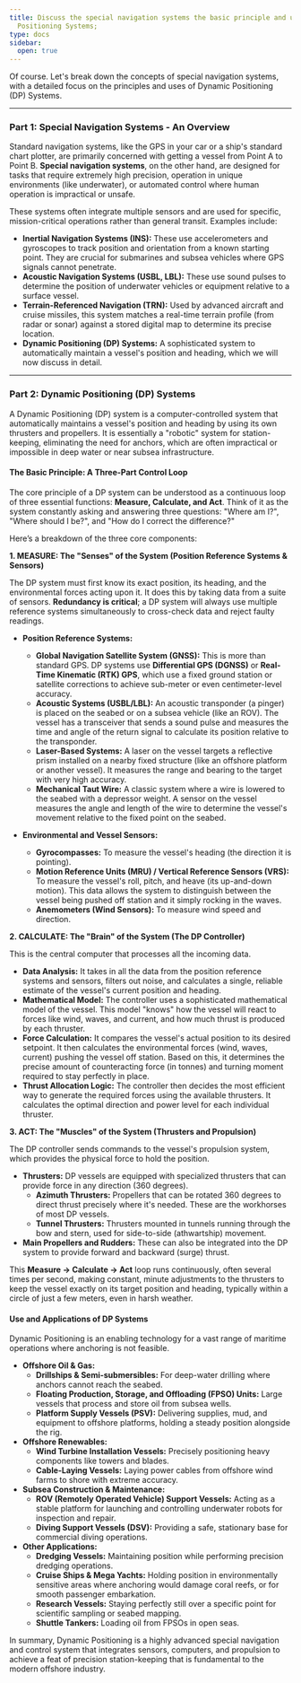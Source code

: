 ```yaml
---
title: Discuss the special navigation systems the basic principle and use of Dynamic
  Positioning Systems;
type: docs
sidebar:
  open: true
---
```


Of course. Let's break down the concepts of special navigation systems, with a detailed focus on the principles and uses of Dynamic Positioning (DP) Systems.

---

### Part 1: Special Navigation Systems - An Overview

Standard navigation systems, like the GPS in your car or a ship's standard chart plotter, are primarily concerned with getting a vessel from Point A to Point B. **Special navigation systems**, on the other hand, are designed for tasks that require extremely high precision, operation in unique environments (like underwater), or automated control where human operation is impractical or unsafe.

These systems often integrate multiple sensors and are used for specific, mission-critical operations rather than general transit. Examples include:

*   **Inertial Navigation Systems (INS):** These use accelerometers and gyroscopes to track position and orientation from a known starting point. They are crucial for submarines and subsea vehicles where GPS signals cannot penetrate.
*   **Acoustic Navigation Systems (USBL, LBL):** These use sound pulses to determine the position of underwater vehicles or equipment relative to a surface vessel.
*   **Terrain-Referenced Navigation (TRN):** Used by advanced aircraft and cruise missiles, this system matches a real-time terrain profile (from radar or sonar) against a stored digital map to determine its precise location.
*   **Dynamic Positioning (DP) Systems:** A sophisticated system to automatically maintain a vessel's position and heading, which we will now discuss in detail.

---

### Part 2: Dynamic Positioning (DP) Systems

A Dynamic Positioning (DP) system is a computer-controlled system that automatically maintains a vessel's position and heading by using its own thrusters and propellers. It is essentially a "robotic" system for station-keeping, eliminating the need for anchors, which are often impractical or impossible in deep water or near subsea infrastructure.

#### The Basic Principle: A Three-Part Control Loop

The core principle of a DP system can be understood as a continuous loop of three essential functions: **Measure, Calculate, and Act**. Think of it as the system constantly asking and answering three questions: "Where am I?", "Where should I be?", and "How do I correct the difference?"

Here’s a breakdown of the three core components:

**1. MEASURE: The "Senses" of the System (Position Reference Systems & Sensors)**

The DP system must first know its exact position, its heading, and the environmental forces acting upon it. It does this by taking data from a suite of sensors. **Redundancy is critical**; a DP system will always use multiple reference systems simultaneously to cross-check data and reject faulty readings.

*   **Position Reference Systems:**
    *   **Global Navigation Satellite System (GNSS):** This is more than standard GPS. DP systems use **Differential GPS (DGNSS)** or **Real-Time Kinematic (RTK) GPS**, which use a fixed ground station or satellite corrections to achieve sub-meter or even centimeter-level accuracy.
    *   **Acoustic Systems (USBL/LBL):** An acoustic transponder (a pinger) is placed on the seabed or on a subsea vehicle (like an ROV). The vessel has a transceiver that sends a sound pulse and measures the time and angle of the return signal to calculate its position relative to the transponder.
    *   **Laser-Based Systems:** A laser on the vessel targets a reflective prism installed on a nearby fixed structure (like an offshore platform or another vessel). It measures the range and bearing to the target with very high accuracy.
    *   **Mechanical Taut Wire:** A classic system where a wire is lowered to the seabed with a depressor weight. A sensor on the vessel measures the angle and length of the wire to determine the vessel's movement relative to the fixed point on the seabed.

*   **Environmental and Vessel Sensors:**
    *   **Gyrocompasses:** To measure the vessel's heading (the direction it is pointing).
    *   **Motion Reference Units (MRU) / Vertical Reference Sensors (VRS):** To measure the vessel's roll, pitch, and heave (its up-and-down motion). This data allows the system to distinguish between the vessel being pushed off station and it simply rocking in the waves.
    *   **Anemometers (Wind Sensors):** To measure wind speed and direction.

**2. CALCULATE: The "Brain" of the System (The DP Controller)**

This is the central computer that processes all the incoming data.

*   **Data Analysis:** It takes in all the data from the position reference systems and sensors, filters out noise, and calculates a single, reliable estimate of the vessel's current position and heading.
*   **Mathematical Model:** The controller uses a sophisticated mathematical model of the vessel. This model "knows" how the vessel will react to forces like wind, waves, and current, and how much thrust is produced by each thruster.
*   **Force Calculation:** It compares the vessel's actual position to its desired setpoint. It then calculates the environmental forces (wind, waves, current) pushing the vessel off station. Based on this, it determines the precise amount of counteracting force (in tonnes) and turning moment required to stay perfectly in place.
*   **Thrust Allocation Logic:** The controller then decides the most efficient way to generate the required forces using the available thrusters. It calculates the optimal direction and power level for each individual thruster.

**3. ACT: The "Muscles" of the System (Thrusters and Propulsion)**

The DP controller sends commands to the vessel's propulsion system, which provides the physical force to hold the position.

*   **Thrusters:** DP vessels are equipped with specialized thrusters that can provide force in any direction (360 degrees).
    *   **Azimuth Thrusters:** Propellers that can be rotated 360 degrees to direct thrust precisely where it's needed. These are the workhorses of most DP vessels.
    *   **Tunnel Thrusters:** Thrusters mounted in tunnels running through the bow and stern, used for side-to-side (athwartship) movement.
*   **Main Propellers and Rudders:** These can also be integrated into the DP system to provide forward and backward (surge) thrust.

This **Measure -> Calculate -> Act** loop runs continuously, often several times per second, making constant, minute adjustments to the thrusters to keep the vessel exactly on its target position and heading, typically within a circle of just a few meters, even in harsh weather.

#### Use and Applications of DP Systems

Dynamic Positioning is an enabling technology for a vast range of maritime operations where anchoring is not feasible.

*   **Offshore Oil & Gas:**
    *   **Drillships & Semi-submersibles:** For deep-water drilling where anchors cannot reach the seabed.
    *   **Floating Production, Storage, and Offloading (FPSO) Units:** Large vessels that process and store oil from subsea wells.
    *   **Platform Supply Vessels (PSV):** Delivering supplies, mud, and equipment to offshore platforms, holding a steady position alongside the rig.
*   **Offshore Renewables:**
    *   **Wind Turbine Installation Vessels:** Precisely positioning heavy components like towers and blades.
    *   **Cable-Laying Vessels:** Laying power cables from offshore wind farms to shore with extreme accuracy.
*   **Subsea Construction & Maintenance:**
    *   **ROV (Remotely Operated Vehicle) Support Vessels:** Acting as a stable platform for launching and controlling underwater robots for inspection and repair.
    *   **Diving Support Vessels (DSV):** Providing a safe, stationary base for commercial diving operations.
*   **Other Applications:**
    *   **Dredging Vessels:** Maintaining position while performing precision dredging operations.
    *   **Cruise Ships & Mega Yachts:** Holding position in environmentally sensitive areas where anchoring would damage coral reefs, or for smooth passenger embarkation.
    *   **Research Vessels:** Staying perfectly still over a specific point for scientific sampling or seabed mapping.
    *   **Shuttle Tankers:** Loading oil from FPSOs in open seas.

In summary, Dynamic Positioning is a highly advanced special navigation and control system that integrates sensors, computers, and propulsion to achieve a feat of precision station-keeping that is fundamental to the modern offshore industry.